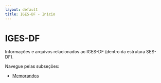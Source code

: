 ```yaml
---
layout: default
title: IGES-DF - Início
---
```


# IGES-DF

Informações e arquivos relacionados ao IGES-DF (dentro da estrutura SES-DF).

Navegue pelas subseções:

* [Memorandos](ses-df/iges-df/memorandos/)
